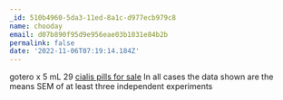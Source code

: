 ```yaml
---
_id: 510b4960-5da3-11ed-8a1c-d977ecb979c8
name: chooday
email: d07b890f95d9e956eae03b1031e84b2b
permalink: false
date: '2022-11-06T07:19:14.184Z'
---
```

gotero x 5 mL 29 <a href=https://bestcialis20mg.com/>cialis pills for sale</a> In all cases the data shown are the means SEM of at least three independent experiments
